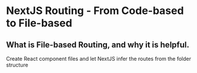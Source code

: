 # NextJS Routing - From Code-based to File-based

## What is File-based Routing, and why it is helpful.

Create React component files and let NextJS infer the routes from the folder structure
